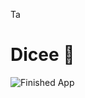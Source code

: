 
Ta

# Dicee 🎲




![Finished App](https://github.com/londonappbrewery/Images/blob/master/dicee-demo.gif)



